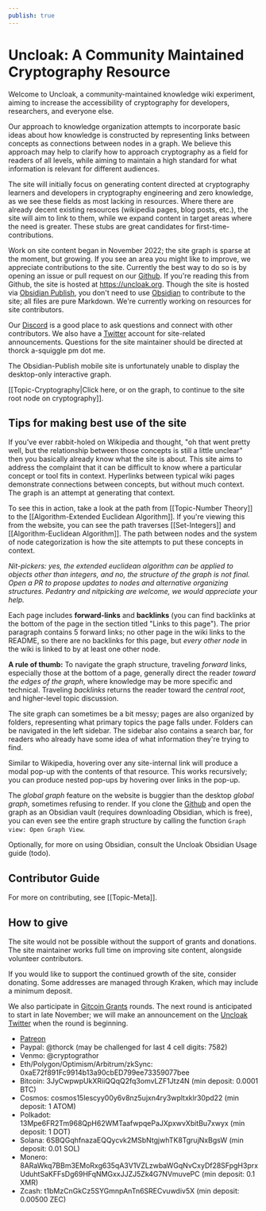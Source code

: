 ```yaml
---
publish: true
---
```

# Uncloak: A Community Maintained Cryptography Resource
Welcome to Uncloak, a community-maintained knowledge wiki experiment, aiming to increase the accessibility of cryptography for developers, researchers, and everyone else. 

Our approach to knowledge organization attempts to incorporate basic ideas about how knowledge is constructed by representing links between concepts as connections between nodes in a graph. We believe this approach may help to clarify how to approach cryptography as a field for readers of all levels, while aiming to maintain a high standard for what information is relevant for different audiences.

The site will initially focus on generating content directed at cryptography learners and developers in cryptography engineering and zero knowledge, as we see these fields as most lacking in resources. Where there are already decent existing resources (wikipedia pages, blog posts, etc.), the site will aim to link to them, while we expand content in target areas where the need is greater. These stubs are great candidates for first-time-contributions.

Work on site content began in November 2022; the site graph is sparse at the moment, but growing. If you see an area you might like to improve, we appreciate contributions to the site. Currently the best way to do so is by opening an issue or pull request on our [Github](https://github.com/thor314/uncloak).  If you're reading this from Github, the site is hosted at https://uncloak.org. Though the site is hosted via [Obsidian Publish](https://obsidian.md/publish), you don't need to use [Obsidian](https://obsidian.md/) to contribute to the site; all files are pure Markdown. We're currently working on resources for site contributors. 

Our [Discord](https://discord.gg/TYwr4pMS2h) is a good place to ask questions and connect with other contributors. We also have a [Twitter](https://twitter.com/uncloakcrypto) account for site-related announcements. Questions for the site maintainer should be directed at thorck a-squiggle pm dot me.

The Obsidian-Publish mobile site is unfortunately unable to display the desktop-only interactive graph.

[[Topic-Cryptography|Click here, or on the graph, to continue to the site root node on cryptography]].

## Tips for making best use of the site
If you've ever rabbit-holed on Wikipedia and thought, "oh that went pretty well, but the relationship between those concepts is still a little unclear" then you basically already know what the site is about. This site aims to address the complaint that it can be difficult to know where a particular concept or tool fits in context. Hyperlinks between typical wiki pages demonstrate connections between concepts, but without much context. The graph is an attempt at generating that context.

To see this in action, take a look at the path from [[Topic-Number Theory]] to the [[Algorithm-Extended Euclidean Algorithm]]. If you're viewing this from the website, you can see the path traverses [[Set-Integers]] and [[Algorithm-Euclidean Algorithm]]. The path between nodes and the system of node categorization is how the site attempts to put these concepts in context. 

*Nit-pickers: yes, the extended euclidean algorithm can be applied to objects other than integers, and no, the structure of the graph is not final. Open a PR to propose updates to nodes and alternative organizing structures. Pedantry and nitpicking are welcome, we would appreciate your help.*

Each page includes **forward-links** and **backlinks** (you can find backlinks at the bottom of the page in the section titled "Links to this page"). The prior paragraph contains 5 forward links; no other page in the wiki links to the README, so there are no backlinks for this page, but *every other node* in the wiki is linked to by at least one other node. 

**A rule of thumb:** To navigate the graph structure, traveling *forward* links, especially those at the bottom of a page, generally direct the reader *toward the edges of the graph*, where knowledge may be more specific and technical. Traveling *backlinks* returns the reader toward the *central root*, and higher-level topic discussion.

The site graph can sometimes be a bit messy; pages are also organized by folders, representing what primary topics the page falls under. Folders can be navigated in the left sidebar. The sidebar also contains a search bar, for readers who already have some idea of what information they're trying to find.

Similar to Wikipedia, hovering over any site-internal link will produce a modal pop-up with the contents of that resource. This works recursively; you can produce nested pop-ups by hovering over links in the pop-up.

The *global graph* feature on the website is buggier than the desktop *global graph*, sometimes refusing to render. If you clone the [Github](https://github.com/thor314/uncloak) and open the graph as an Obsidian vault (requires downloading Obsidian, which is free), you can even see the entire graph structure by calling the function `Graph view: Open Graph View`. 

Optionally, for more on using Obsidian, consult the Uncloak Obsidian Usage guide (todo).

## Contributor Guide
For more on contributing, see [[Topic-Meta]].

## How to give
The site would not be possible without the support of grants and donations. The site maintainer works full time on improving site content, alongside volunteer contributors.

If you would like to support the continued growth of the site, consider donating. Some addresses are managed through Kraken, which may include a minimum deposit. 

We also participate in [Gitcoin Grants](https://gitcoin.co/grants/9478/uncloak-cryptography) rounds. The next round is anticipated to start in late November; we will make an announcement on the [Uncloak Twitter](https://twitter.com/uncloakcrypto) when the round is beginning.
- [Patreon](https://www.patreon.com/uncloak/membership)
- Paypal: @thorck (may be challenged for last 4 cell digits: 7582)
- Venmo: @cryptograthor
- Eth/Polygon/Optimism/Arbitrum/zkSync: 0xaE72f891Fc9914b13a90cbED799ee73359077bee
- Bitcoin: 3JyCwpwpUkXRiiQQqQ2fq3omvLZF1Jtz4N (min deposit: 0.0001 BTC)
- Cosmos: cosmos15lescyy00y6v8nz5ujxn4ry3wpltxklr30pd22 (min deposit: 1 ATOM)
- Polkadot: 13Mpe6FR2Tm968QpH62WMTaafwpqePaJXpxwvXbitBu7xwyx (min deposit: 1 DOT)
- Solana: 6SBQGqhfnazaEQQycvk2MSbNtgjwhTK8TgrujNxBgsW (min deposit: 0.01 SOL)
- Monero: 8ARaWkq7BBm3EMoRxg635qA3V1VZLzwbaWGqNvCxyDf28SFpgH3prxUduhtSaKFFsDg69HFqNMGxxJJZJ5Zk4G7NVmuvePC (min deposit: 0.1 XMR)
- Zcash: t1bMzCnGkCz5SYGmnpAnTn6SRECvuwdiv5X (min deposit: 0.00500 ZEC)